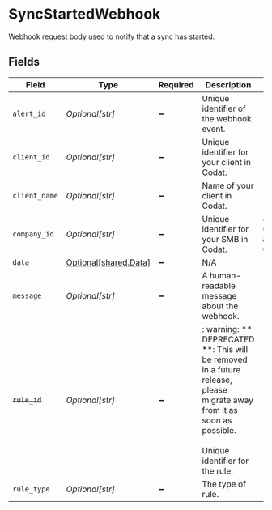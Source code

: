 # SyncStartedWebhook

Webhook request body used to notify that a sync has started.


## Fields

| Field                                                                                                                                                    | Type                                                                                                                                                     | Required                                                                                                                                                 | Description                                                                                                                                              | Example                                                                                                                                                  |
| -------------------------------------------------------------------------------------------------------------------------------------------------------- | -------------------------------------------------------------------------------------------------------------------------------------------------------- | -------------------------------------------------------------------------------------------------------------------------------------------------------- | -------------------------------------------------------------------------------------------------------------------------------------------------------- | -------------------------------------------------------------------------------------------------------------------------------------------------------- |
| `alert_id`                                                                                                                                               | *Optional[str]*                                                                                                                                          | :heavy_minus_sign:                                                                                                                                       | Unique identifier of the webhook event.                                                                                                                  |                                                                                                                                                          |
| `client_id`                                                                                                                                              | *Optional[str]*                                                                                                                                          | :heavy_minus_sign:                                                                                                                                       | Unique identifier for your client in Codat.                                                                                                              |                                                                                                                                                          |
| `client_name`                                                                                                                                            | *Optional[str]*                                                                                                                                          | :heavy_minus_sign:                                                                                                                                       | Name of your client in Codat.                                                                                                                            |                                                                                                                                                          |
| `company_id`                                                                                                                                             | *Optional[str]*                                                                                                                                          | :heavy_minus_sign:                                                                                                                                       | Unique identifier for your SMB in Codat.                                                                                                                 | 8a210b68-6988-11ed-a1eb-0242ac120002                                                                                                                     |
| `data`                                                                                                                                                   | [Optional[shared.Data]](../../models/shared/data.md)                                                                                                     | :heavy_minus_sign:                                                                                                                                       | N/A                                                                                                                                                      |                                                                                                                                                          |
| `message`                                                                                                                                                | *Optional[str]*                                                                                                                                          | :heavy_minus_sign:                                                                                                                                       | A human-readable message about the webhook.                                                                                                              |                                                                                                                                                          |
| ~~`rule_id`~~                                                                                                                                            | *Optional[str]*                                                                                                                                          | :heavy_minus_sign:                                                                                                                                       | : warning: ** DEPRECATED **: This will be removed in a future release, please migrate away from it as soon as possible.<br/><br/>Unique identifier for the rule. |                                                                                                                                                          |
| `rule_type`                                                                                                                                              | *Optional[str]*                                                                                                                                          | :heavy_minus_sign:                                                                                                                                       | The type of rule.                                                                                                                                        |                                                                                                                                                          |
